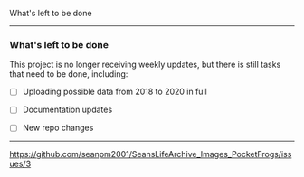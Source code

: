 What's left to be done

***

### What's left to be done

This project is no longer receiving weekly updates, but there is still tasks that need to be done, including:

- [ ] Uploading possible data from 2018 to 2020 in full

- [ ] Documentation updates

- [ ] New repo changes

***

https://github.com/seanpm2001/SeansLifeArchive_Images_PocketFrogs/issues/3

